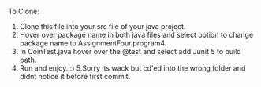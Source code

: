 To Clone:
1. Clone this file into your src file of your java project.
2. Hover over package name in both java files and select option to change package name to AssignmentFour.program4.
3. In CoinTest.java hover over the @test and select add Junit 5 to build path.
4. Run and enjoy. :)
5.Sorry its wack but cd'ed into the wrong folder and didnt notice it before first commit.
